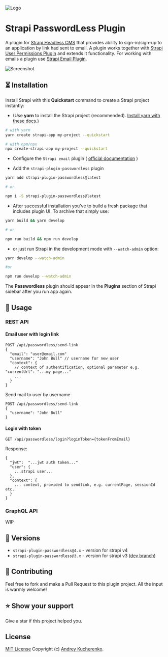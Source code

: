 ![Logo](https://github.com/kucherenko/strapi-plugin-passwordless/blob/main/logo.png?raw=true)
# Strapi PasswordLess Plugin
A plugin for [Strapi Headless CMS](https://github.com/strapi/strapi) that provides ability to sign-in/sign-up to an application by link had sent to email. 
A plugin works together with [Strapi User Permissions Plugin](https://github.com/strapi/strapi/tree/master/packages/plugins/users-permissions) and extends it functionality. 
For working with emails a plugin use [Strapi Email Plugin](https://docs.strapi.io/developer-docs/latest/plugins/email.html).

![Screenshot](https://github.com/kucherenko/strapi-plugin-passwordless/raw/main/screenshot-v4.png?raw=true)

## ⏳ Installation

Install Strapi with this **Quickstart** command to create a Strapi project instantly:

- (Use **yarn** to install the Strapi project (recommended). [Install yarn with these docs](https://yarnpkg.com/lang/en/docs/install/).)

```bash
# with yarn
yarn create strapi-app my-project --quickstart

# with npm/npx
npx create-strapi-app my-project --quickstart
```


- Configure the `Strapi email` plugin ( [official documentation](https://docs.strapi.io/developer-docs/latest/plugins/email.html) )

- Add the `strapi-plugin-passwordless` plugin

```bash
yarn add strapi-plugin-passwordless@latest

# or

npm i -S strapi-plugin-passwordless@latest
```

- After successful installation you've to build a fresh package that includes plugin UI. To archive that simply use:

```bash
yarn build && yarn develop

# or

npm run build && npm run develop
```

- or just run Strapi in the development mode with `--watch-admin` option:

```bash
yarn develop --watch-admin

#or

npm run develop --watch-admin
```

The **Passwordless** plugin should appear in the **Plugins** section of Strapi sidebar after you run app again.

## 🔌 Usage

### REST API
#### Email user with login link
```
POST /api/passwordless/send-link
{
  "email": "user@email.com"
  "username": "John Bull" // username for new user
  "context": { 
    // context of authentification, optional parameter e.g. "currentUrl": "...my page..."
    ...
  }  
}
```

Send mail to user by username
```
POST /api/passwordless/send-link 
{
  "username": "John Bull"
}
```

#### Login with token
```
GET /api/passwordless/login?loginToken={tokenFromEmail}
```
Response:
```
{
  "jwt":  "...jwt auth token..."
  "user": {
    ...strapi user...
  },
  "context": {
    ... context, provided to sendlink, e.g. currentPage, sessionId etc.
  }
}
```

### GraphQL API

WIP

## 🙌 Versions 

- `strapi-plugin-passwordless@4.x` - version for strapi v4
- `strapi-plugin-passwordless@3.x` - version for strapi v3 ([dev branch](https://github.com/kucherenko/strapi-plugin-passwordless/tree/v3)) 


## 🤝 Contributing

Feel free to fork and make a Pull Request to this plugin project. All the input is warmly welcome!

## ⭐️ Show your support

Give a star if this project helped you.

## License

[MIT License](LICENSE) Copyright (c) [Andrey Kucherenko](https://github.com/kucherenko).
